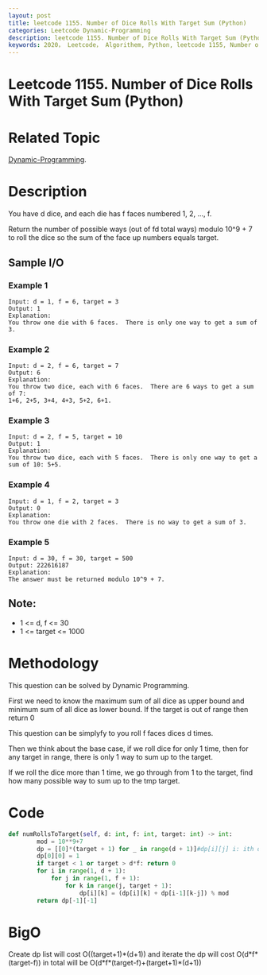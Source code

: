 ```yaml
---
layout: post
title: leetcode 1155. Number of Dice Rolls With Target Sum (Python)
categories: Leetcode Dynamic-Programming
description: leetcode 1155. Number of Dice Rolls With Target Sum (Python Solution)
keywords: 2020， Leetcode， Algorithem, Python, leetcode 1155, Number of Dice Rolls With Target Sum, zhenyu, Dynamic Programming, DP
---
```


# Leetcode 1155. Number of Dice Rolls With Target Sum (Python)

# Related Topic
<a href="/categories/#Dynamic-Programming" target="_blank"> Dynamic-Programming</a>.

# Description
You have d dice, and each die has f faces numbered 1, 2, ..., f.

Return the number of possible ways (out of fd total ways) modulo 10^9 + 7 to roll the dice so the sum of the face up numbers equals target.


## Sample I/O
### Example 1
```
Input: d = 1, f = 6, target = 3
Output: 1
Explanation: 
You throw one die with 6 faces.  There is only one way to get a sum of 3.

```

### Example 2
```
Input: d = 2, f = 6, target = 7
Output: 6
Explanation: 
You throw two dice, each with 6 faces.  There are 6 ways to get a sum of 7:
1+6, 2+5, 3+4, 4+3, 5+2, 6+1.
```

### Example 3
```
Input: d = 2, f = 5, target = 10
Output: 1
Explanation: 
You throw two dice, each with 5 faces.  There is only one way to get a sum of 10: 5+5.
```

### Example 4
```
Input: d = 1, f = 2, target = 3
Output: 0
Explanation: 
You throw one die with 2 faces.  There is no way to get a sum of 3.
```

### Example 5
```
Input: d = 30, f = 30, target = 500
Output: 222616187
Explanation: 
The answer must be returned modulo 10^9 + 7.
```

## Note:
* 1 <= d, f <= 30
* 1 <= target <= 1000

# Methodology
This question can be solved by Dynamic Programming.

First we need to know the maximum sum of all dice as upper bound and minimum sum of all dice as lower bound. If the target is out of range then return 0

This question can be simplyfy to you roll f faces dices d times.

Then we think about the base case, if we roll dice for only 1 time, then for any target in range, there is only 1 way to sum up to the target.

If we roll the dice more than 1 time, we go through from 1 to the target, find how many possible way to sum up to the tmp target.


# Code
```python
def numRollsToTarget(self, d: int, f: int, target: int) -> int:
        mod = 10**9+7
        dp = [[0]*(target + 1) for _ in range(d + 1)]#dp[i][j] i: ith dices j: temp target
        dp[0][0] = 1
        if target < 1 or target > d*f: return 0
        for i in range(1, d + 1):
            for j in range(1, f + 1):
                for k in range(j, target + 1):
                    dp[i][k] = (dp[i][k] + dp[i-1][k-j]) % mod
        return dp[-1][-1]
```
# BigO
Create dp list will cost O((target+1)\*(d+1)) and iterate the dp will cost O(d\*f\*(target-f)) in total will be O(d\*f\*(target-f)+(target+1)\*(d+1))
